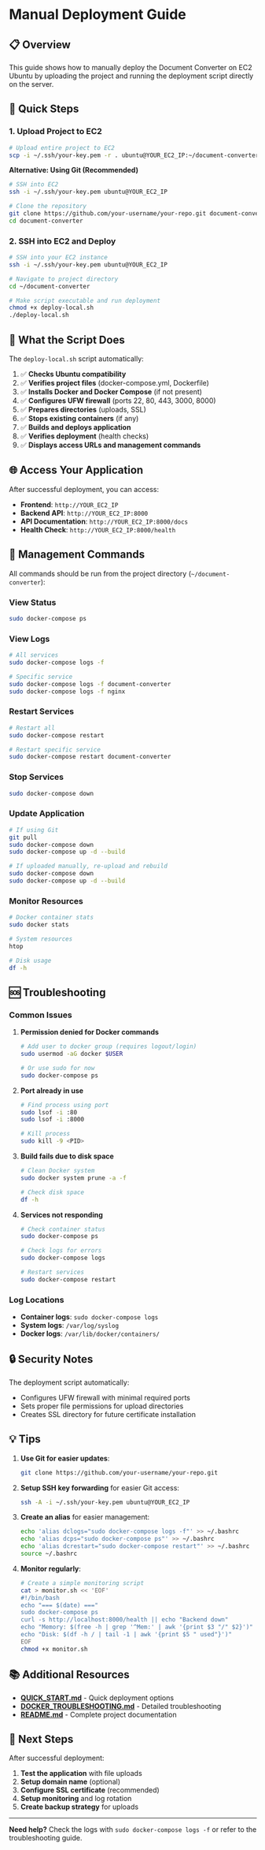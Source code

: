 # Manual Deployment Guide

## 📋 Overview

This guide shows how to manually deploy the Document Converter on EC2 Ubuntu by uploading the project and running the deployment script directly on the server.

## 🚀 Quick Steps

### 1. Upload Project to EC2

```bash
# Upload entire project to EC2
scp -i ~/.ssh/your-key.pem -r . ubuntu@YOUR_EC2_IP:~/document-converter/
```

**Alternative: Using Git (Recommended)**
```bash
# SSH into EC2
ssh -i ~/.ssh/your-key.pem ubuntu@YOUR_EC2_IP

# Clone the repository
git clone https://github.com/your-username/your-repo.git document-converter
cd document-converter
```

### 2. SSH into EC2 and Deploy

```bash
# SSH into your EC2 instance
ssh -i ~/.ssh/your-key.pem ubuntu@YOUR_EC2_IP

# Navigate to project directory
cd ~/document-converter

# Make script executable and run deployment
chmod +x deploy-local.sh
./deploy-local.sh
```

## 📝 What the Script Does

The `deploy-local.sh` script automatically:

1. ✅ **Checks Ubuntu compatibility**
2. ✅ **Verifies project files** (docker-compose.yml, Dockerfile)
3. ✅ **Installs Docker and Docker Compose** (if not present)
4. ✅ **Configures UFW firewall** (ports 22, 80, 443, 3000, 8000)
5. ✅ **Prepares directories** (uploads, SSL)
6. ✅ **Stops existing containers** (if any)
7. ✅ **Builds and deploys application**
8. ✅ **Verifies deployment** (health checks)
9. ✅ **Displays access URLs and management commands**

## 🌐 Access Your Application

After successful deployment, you can access:

- **Frontend**: `http://YOUR_EC2_IP`
- **Backend API**: `http://YOUR_EC2_IP:8000`
- **API Documentation**: `http://YOUR_EC2_IP:8000/docs`
- **Health Check**: `http://YOUR_EC2_IP:8000/health`

## 🔧 Management Commands

All commands should be run from the project directory (`~/document-converter`):

### View Status
```bash
sudo docker-compose ps
```

### View Logs
```bash
# All services
sudo docker-compose logs -f

# Specific service
sudo docker-compose logs -f document-converter
sudo docker-compose logs -f nginx
```

### Restart Services
```bash
# Restart all
sudo docker-compose restart

# Restart specific service
sudo docker-compose restart document-converter
```

### Stop Services
```bash
sudo docker-compose down
```

### Update Application
```bash
# If using Git
git pull
sudo docker-compose down
sudo docker-compose up -d --build

# If uploaded manually, re-upload and rebuild
sudo docker-compose down
sudo docker-compose up -d --build
```

### Monitor Resources
```bash
# Docker container stats
sudo docker stats

# System resources
htop

# Disk usage
df -h
```

## 🆘 Troubleshooting

### Common Issues

1. **Permission denied for Docker commands**
   ```bash
   # Add user to docker group (requires logout/login)
   sudo usermod -aG docker $USER
   
   # Or use sudo for now
   sudo docker-compose ps
   ```

2. **Port already in use**
   ```bash
   # Find process using port
   sudo lsof -i :80
   sudo lsof -i :8000
   
   # Kill process
   sudo kill -9 <PID>
   ```

3. **Build fails due to disk space**
   ```bash
   # Clean Docker system
   sudo docker system prune -a -f
   
   # Check disk space
   df -h
   ```

4. **Services not responding**
   ```bash
   # Check container status
   sudo docker-compose ps
   
   # Check logs for errors
   sudo docker-compose logs
   
   # Restart services
   sudo docker-compose restart
   ```

### Log Locations

- **Container logs**: `sudo docker-compose logs`
- **System logs**: `/var/log/syslog`
- **Docker logs**: `/var/lib/docker/containers/`

## 🔒 Security Notes

The deployment script automatically:
- Configures UFW firewall with minimal required ports
- Sets proper file permissions for upload directories
- Creates SSL directory for future certificate installation

## 💡 Tips

1. **Use Git for easier updates**:
   ```bash
   git clone https://github.com/your-username/your-repo.git
   ```

2. **Setup SSH key forwarding** for easier Git access:
   ```bash
   ssh -A -i ~/.ssh/your-key.pem ubuntu@YOUR_EC2_IP
   ```

3. **Create an alias** for easier management:
   ```bash
   echo 'alias dclogs="sudo docker-compose logs -f"' >> ~/.bashrc
   echo 'alias dcps="sudo docker-compose ps"' >> ~/.bashrc
   echo 'alias dcrestart="sudo docker-compose restart"' >> ~/.bashrc
   source ~/.bashrc
   ```

4. **Monitor regularly**:
   ```bash
   # Create a simple monitoring script
   cat > monitor.sh << 'EOF'
   #!/bin/bash
   echo "=== $(date) ==="
   sudo docker-compose ps
   curl -s http://localhost:8000/health || echo "Backend down"
   echo "Memory: $(free -h | grep '^Mem:' | awk '{print $3 "/" $2}')"
   echo "Disk: $(df -h / | tail -1 | awk '{print $5 " used"}')"
   EOF
   chmod +x monitor.sh
   ```

## 📚 Additional Resources

- **[QUICK_START.md](QUICK_START.md)** - Quick deployment options
- **[DOCKER_TROUBLESHOOTING.md](DOCKER_TROUBLESHOOTING.md)** - Detailed troubleshooting
- **[README.md](README.md)** - Complete project documentation

## 🎯 Next Steps

After successful deployment:

1. **Test the application** with file uploads
2. **Setup domain name** (optional)
3. **Configure SSL certificate** (recommended)
4. **Setup monitoring** and log rotation
5. **Create backup strategy** for uploads

---

**Need help?** Check the logs with `sudo docker-compose logs -f` or refer to the troubleshooting guide.
